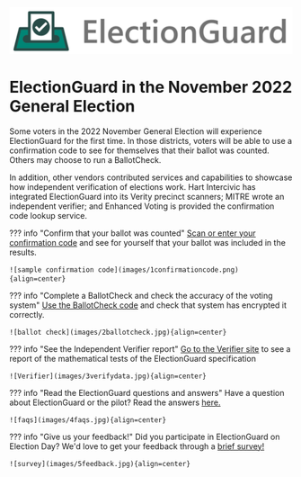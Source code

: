 ![Microsoft Democracy Forward Program: ElectionGuard][election-guard-banner]

# ElectionGuard in the November 2022 General Election

Some voters in the 2022 November General Election will experience ElectionGuard for the first time.  In those districts, voters will be able to use a confirmation code to see for themselves that their ballot was counted.  Others may choose to run a BallotCheck. 

In addition, other vendors contributed services and capabilities to showcase how independent verification of elections work. Hart Intercivic has integrated ElectionGuard into its Verity precinct scanners; MITRE wrote an independent verifier; and Enhanced Voting is provided the confirmation code lookup service.

??? info "Confirm that your ballot was counted"
    [Scan or enter your confirmation code](https://egvote.us/cc/id22) and see for yourself that your ballot was included in the results.

    ![sample confirmation code](images/1confirmationcode.png){align=center}
??? info "Complete a BallotCheck and check the accuracy of the voting system"
    [Use the BallotCheck code](https://egvote.us/cc/id22) and check that system has encrypted it correctly.

    ![ballot check](images/2ballotcheck.jpg){align=center}
??? info "See the Independent Verifier report"
    [Go to the Verifier site](https://egvote.us/cc/id22) to see a report of the mathematical tests of the ElectionGuard specification

    ![Verifier](images/3verifydata.jpg){align=center}
??? info "Read the ElectionGuard questions and answers"
    Have a question about ElectionGuard or the pilot? Read the answers [here.](docs\faq.md)

    ![faqs](images/4faqs.jpg){align=center}
??? info "Give us your feedback!"
    Did you participate in ElectionGuard on Election Day? We'd love to get your feedback through a [brief survey!](https://uncc.qualtrics.com/jfe/form/SV_9GBhXQUbVGBjpzw)

    ![survey](images/5feedback.jpg){align=center}

<!-- Links -->
[election-guard-banner]: /images/electionguard-banner.svg "ElectionGuard banner"
